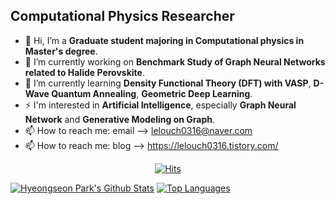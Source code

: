 
## Computational Physics Researcher

- 👋 Hi, I’m a **Graduate student majoring in Computational physics in Master's degree**.
- 🔭 I’m currently working on **Benchmark Study of Graph Neural Networks related to Halide Perovskite**.
- 🌱 I’m currently learning **Density Functional Theory (DFT) with VASP**, **D-Wave Quantum Annealing**, **Geometric Deep Learning**. 
- ⚡ I'm interested in **Artificial Intelligence**, especially **Graph Neural Network** and **Generative Modeling on Graph**.
- 📫 How to reach me: email --> lelouch0316@naver.com 
- 📫 How to reach me: blog --> https://lelouch0316.tistory.com/

<div align=center>

  [![Hits](https://hits.seeyoufarm.com/api/count/incr/badge.svg?url=https%3A%2F%2Fgithub.com/Amadeus-System)](https://hits.seeyoufarm.com) 

</div>


[![Hyeongseon Park's Github Stats](https://github-readme-stats.vercel.app/api?username=Amadeus-System)](https://github.com/anuraghazra/github-readme-stats)
[![Top Languages](https://github-readme-stats.vercel.app/api/top-langs/?username=Amadeus-System&layout=compact&theme=compact&langs_count=5&hide=jupyter%20notebook)](https://github.com/anuraghazra/github-readme-stats)

